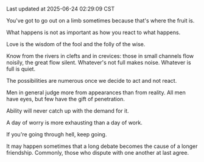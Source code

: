 Last updated at 2025-06-24 02:29:09 CST

You've got to go out on a limb sometimes because that's where the fruit is.

What happens is not as important as how you react to what happens.

Love is the wisdom of the fool and the folly of the wise.

Know from the rivers in clefts and in crevices: those in small channels flow noisily, the great flow silent. Whatever's not full makes noise. Whatever is full is quiet.

The possibilities are numerous once we decide to act and not react.

Men in general judge more from appearances than from reality. All men have eyes, but few have the gift of penetration.

Ability will never catch up with the demand for it.

A day of worry is more exhausting than a day of work.

If you're going through hell, keep going.

It may happen sometimes that a long debate becomes the cause of a longer friendship. Commonly, those who dispute with one another at last agree.

